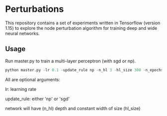 # Perturbations
This repository contains a set of experiments written in Tensorflow (version 1.15) to explore the node perturbation algorithm for training deep and wide neural networks.

## Usage

Run master.py to train a multi-layer perceptron (with sgd or np).

```python
python master.py -lr 0.1 -update_rule np -n_hl 3 -hl_size 300 -n_epochs 5
```

All are optional arguments:

lr: learning rate

update_rule: either 'np' or 'sgd'

network will have (n_hl) depth and constant width of size (hl_size)
